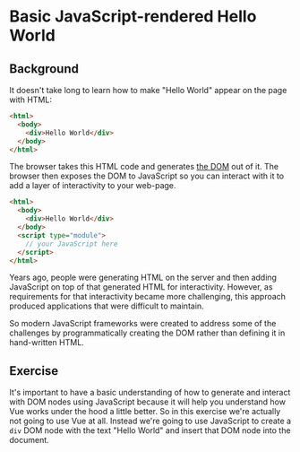 # Basic JavaScript-rendered Hello World

## Background

It doesn't take long to learn how to make "Hello World" appear on the page with
HTML:

```html
<html>
  <body>
    <div>Hello World</div>
  </body>
</html>
```

The browser takes this HTML code and generates
[the DOM](https://developer.mozilla.org/en-US/docs/Web/API/Document_Object_Model/Introduction)
out of it. The browser then exposes the DOM to JavaScript so you can interact
with it to add a layer of interactivity to your web-page.

```html
<html>
  <body>
    <div>Hello World</div>
  </body>
  <script type="module">
    // your JavaScript here
  </script>
</html>
```

Years ago, people were generating HTML on the server and then adding JavaScript
on top of that generated HTML for interactivity. However, as requirements for
that interactivity became more challenging, this approach produced applications
that were difficult to maintain.

So modern JavaScript frameworks were created to address some of the challenges
by programmatically creating the DOM rather than defining it in hand-written
HTML.

## Exercise

It's important to have a basic understanding of how to generate and interact
with DOM nodes using JavaScript because it will help you understand how Vue
works under the hood a little better. So in this exercise we're actually not
going to use Vue at all. Instead we're going to use JavaScript to create a
`div` DOM node with the text "Hello World" and insert that DOM node into the
document.
